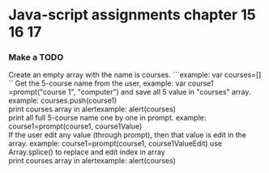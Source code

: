 <h1>Java-script assignments chapter 15 16 17</h1>

<h3>Make a TODO</h3>

Create an empty array with the name is courses. ```example: var courses=[] </br>``
Get the 5-course name from the user, example: var course1 =prompt("course 1", "computer") and save all 5 value in "courses" array. example: courses.push(course1) </br>
print courses array in alertexample: alert(courses)</br>
print all full 5-course name one by one in prompt. example: course1=prompt(course1, course1Value)</br>
If the user edit any value (through prompt), then that value is edit in the array. example: course1=prompt(course1, course1ValueEdit) use Array.splice() to replace and edit index in array </br>
print courses array in alertexample: alert(courses)</br>
